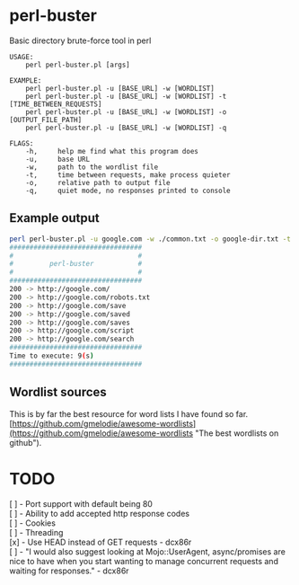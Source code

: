 # perl-buster
 Basic directory brute-force tool in perl

```
USAGE:
    perl perl-buster.pl [args]

EXAMPLE: 
    perl perl-buster.pl -u [BASE_URL] -w [WORDLIST]
    perl perl-buster.pl -u [BASE_URL] -w [WORDLIST] -t [TIME_BETWEEN_REQUESTS]
    perl perl-buster.pl -u [BASE_URL] -w [WORDLIST] -o [OUTPUT_FILE_PATH]
    perl perl-buster.pl -u [BASE_URL] -w [WORDLIST] -q

FLAGS: 
    -h,     help me find what this program does
    -u,     base URL
    -w,     path to the wordlist file
    -t,     time between requests, make process quieter
    -o,     relative path to output file
    -q,     quiet mode, no responses printed to console
```

## Example output

```bash
perl perl-buster.pl -u google.com -w ./common.txt -o google-dir.txt -t 0
#################################
#                               #
#         perl-buster           #
#                               #
#################################
200 -> http://google.com/
200 -> http://google.com/robots.txt
200 -> http://google.com/save
200 -> http://google.com/saved
200 -> http://google.com/saves
200 -> http://google.com/script
200 -> http://google.com/search
#################################
Time to execute: 9(s)
#################################
```

## Wordlist sources

This is by far the best resource for word lists I have found so far.
[https://github.com/gmelodie/awesome-wordlists](https://github.com/gmelodie/awesome-wordlists "The best wordlists on github").


# TODO

[ ] - Port support with default being 80  
[ ] - Ability to add accepted http response codes  
[ ] - Cookies  
[ ] - Threading   
[x] - Use HEAD instead of GET requests - dcx86r   
[ ] - "I would also suggest looking at Mojo::UserAgent, async/promises are nice to have when you start wanting to manage concurrent requests and waiting for responses." - dcx86r   
